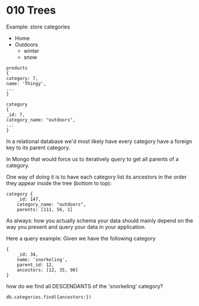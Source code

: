 # 010 Trees

Example: store categories

- Home
- Outdoors
    - winter
    - snow

```
products
{ 
category: 7,
name: 'Thingy',
...
} 

category
{
_id: 7,
category_name: "outdoors",
...
}
```

In a relational database we'd most likely have every category have a foreign key to its parent category.

In Mongo that would force us to iteratively query to get all parents of a category.

One way of doing it is to have each category list its ancestors in the order they appear inside the tree (bottom to top):

```
category {
    _id: 147,
    category_name: "outdoors",
    parents: [111, 56, 1]
```

As always: how you actually schema your data should mainly depend on the way you present and query your data in your application.

Here a query example: Given we have the following category

```
{
    _id: 34,
    name: 'snorkeling',
    parent_id: 12,
    ancestors: [12, 35, 90]
}
```

how do we find all DESCENDANTS of the 'snorkeling' category?

```
db.categories.find({ancestors:})
```


